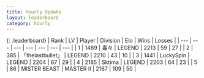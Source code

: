 ```yaml
---
title: Hourly Update
layout: leaderboard
category: hourly
---
```


{: .leaderboard}
| Rank | LV | Player | Division | Elo | Wins | Losses |
| --- | --- | --- | --- | --- | --- | --- |
| <span data-change="0">1</span> | 1489 | <span title="ID: 451068">毒々</span> | LEGEND | <span data-change="0">2213</span> | <span data-change="0">59</span> | <span data-change="0">27</span> |
| <span data-change="0">2</span> | 385 | <span title="ID: 641994">「thelastbullet」</span> | LEGEND | <span data-change="0">2210</span> | <span data-change="0">43</span> | <span data-change="0">10</span> |
| <span data-change="0">3</span> | 1441 | <span title="ID: 498412">LuckySpin</span> | LEGEND | <span data-change="0">2204</span> | <span data-change="0">67</span> | <span data-change="0">29</span> |
| <span data-change="0">4</span> | 2185 | <span title="ID: 353063">Sktima</span> | LEGEND | <span data-change="0">2203</span> | <span data-change="0">64</span> | <span data-change="0">23</span> |
| <span data-change="0">5</span> | 86 | <span title="ID: 727221">MISTER BEAST</span> | MASTER II | <span data-change="15">2167</span> | <span data-change="2">109</span> | <span data-change="0">50</span> |
